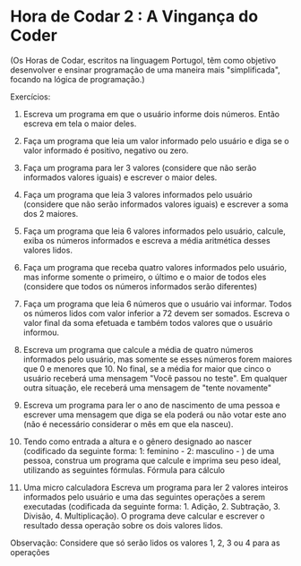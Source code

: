 # Hora de Codar 2 : A Vingança do Coder

(Os Horas de Codar, escritos na linguagem Portugol, têm como objetivo desenvolver e ensinar programação de uma maneira mais "simplificada", focando na lógica de programação.)

Exercícios: 

1. Escreva um programa em que o usuário informe dois números. Então escreva em tela o maior deles.
2. Faça um programa que leia um valor informado pelo usuário e diga se o valor informado é positivo, negativo ou zero.
3. Faça um programa para ler 3 valores (considere que não serão informados valores iguais) e escrever o maior deles.
4. Faça um programa que leia 3 valores informados pelo usuário (considere que não serão informados valores iguais) e escrever a soma dos 2 maiores.
5.  Faça um programa que leia 6 valores informados pelo usuário, calcule, exiba os números informados e escreva a média aritmética desses valores lidos.
6. Faça um programa que receba quatro valores informados pelo usuário, mas informe somente o primeiro, o último e o maior de todos eles (considere que todos os números informados serão diferentes)
7. Faça um programa que leia 6 números que o usuário vai informar. Todos os números lidos com valor inferior a 72 devem ser somados. Escreva o valor final da soma efetuada e também todos valores que o usuário informou.  
8. Escreva um programa que calcule a média de quatro números informados pelo usuário, mas somente se esses números forem maiores que 0 e menores que 10. No final, se a média for maior que cinco o usuário receberá uma mensagem "Você passou no teste". Em qualquer outra situação, ele receberá uma mensagem de "tente novamente"
9. Escreva um programa para ler o ano de nascimento de uma pessoa e escrever uma mensagem que diga se ela poderá ou não votar este ano (não é necessário considerar o mês em que ela nasceu).
10. Tendo como entrada a altura e o gênero designado ao nascer (codificado da seguinte forma: 1: feminino - 2: masculino - ) de uma pessoa, construa um programa que calcule e imprima seu peso ideal, utilizando as seguintes fórmulas.
Fórmula para cálculo

11. Uma micro calculadora
Escreva um programa para ler 2 valores inteiros informados pelo usuário e uma das seguintes operações a serem executadas (codificada da seguinte forma: 1. Adição, 2. Subtração, 3. Divisão, 4. Multiplicação).
O programa deve calcular e escrever o resultado dessa operação sobre os dois valores lidos. 

Observação: Considere que só serão lidos os valores 1, 2, 3 ou 4 para as operações

